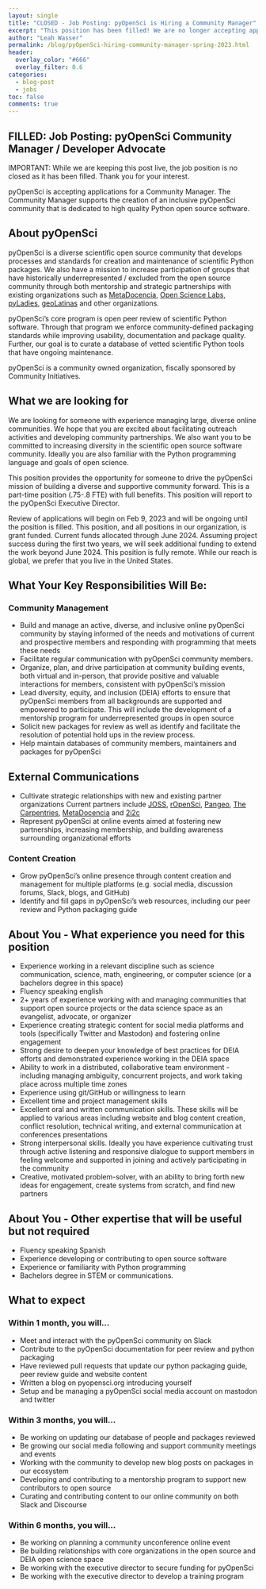 ```yaml
---
layout: single
title: "CLOSED - Job Posting: pyOpenSci is Hiring a Community Manager"
excerpt: "This position has been filled! We are no longer accepting applications. "
author: "Leah Wasser"
permalink: /blog/pyOpenSci-hiring-community-manager-spring-2023.html
header:
  overlay_color: "#666"
  overlay_filter: 0.6
categories:
  - blog-post
  - jobs
toc: false
comments: true
---
```


## FILLED: Job Posting: pyOpenSci Community Manager / Developer Advocate

IMPORTANT:
While we are keeping this post live, the job position is no closed as it has been filled. Thank you for your interest.

pyOpenSci is accepting applications for a Community Manager. The Community
Manager supports the creation of an inclusive pyOpenSci community that is
dedicated to high quality Python open source software.

## About pyOpenSci

pyOpenSci is a diverse scientific open source community that develops processes
and standards for creation and maintenance of scientific Python packages. We
also have a mission to increase participation of groups that have historically
underrepresented / excluded from the open source community
through both mentorship and strategic partnerships with existing organizations
such as [MetaDocencia](https://www.metadocencia.org/), [Open Science Labs](https://opensciencelabs.org/), [pyLadies](https://pyladies.com/), [geoLatinas](https://geolatinas.org/) and other
organizations.

pyOpenSci’s core program is open peer review of scientific Python software.
Through that program we enforce community-defined packaging standards while
improving usability, documentation and package quality. Further, our goal is to
curate a database of vetted scientific Python tools that have ongoing
maintenance.

pyOpenSci is a community owned organization, fiscally sponsored by Community Initiatives.

## What we are looking for

We are looking for someone with experience managing large, diverse online
communities. We hope that you are excited about facilitating outreach activities
and developing community partnerships. We also want you to be committed to
increasing diversity in the scientific open source software community. Ideally
you are also familiar with the Python programming language and goals of open
science.

This position provides the opportunity for someone to drive the pyOpenSci
mission of building a diverse and supportive community forward. This is a
part-time position (.75-.8 FTE) with full benefits. This position will report
to the pyOpenSci Executive Director.

Review of applications will begin on Feb 9, 2023 and will be ongoing until the
position is filled. This position, and all positions in our organization, is
grant funded. Current funds allocated through June 2024. Assuming project
success during the first two years, we will seek additional funding to extend
the work beyond June 2024. This position is fully remote. While our reach is
global, we prefer that you live in the United States.

## What Your Key Responsibilities Will Be:

### Community Management

- Build and manage an active, diverse, and inclusive online pyOpenSci community by staying informed of the needs and motivations of current and prospective members and responding with programming that meets these needs
- Facilitate regular communication with pyOpenSci community members.
- Organize, plan, and drive participation at community building events, both virtual and in-person, that provide positive and valuable interactions for members, consistent with pyOpenSci’s mission
- Lead diversity, equity, and inclusion (DEIA) efforts to ensure that pyOpenSci members from all backgrounds are supported and empowered to participate. This will include the development of a mentorship program for underrepresented groups in open source
- Solicit new packages for review as well as identify and facilitate the resolution of potential hold ups in the review process.
- Help maintain databases of community members, maintainers and packages for pyOpenSci

## External Communications

- Cultivate strategic relationships with new and existing partner organizations Current partners include [JOSS](https://joss.theoj.org/),
  [rOpenSci](https://ropensci.org/), [Pangeo](https://pangeo.io/), [The Carpentries](https://carpentries.org/), [MetaDocencia](https://www.metadocencia.org/) and [2i2c](https://2i2c.org/)
- Represent pyOpenSci at online events aimed at fostering new partnerships, increasing membership, and building awareness surrounding organizational efforts

### Content Creation

- Grow pyOpenSci’s online presence through content creation and management for multiple platforms (e.g. social media, discussion forums, Slack, blogs, and GitHub)
- Identify and fill gaps in pyOpenSci’s web resources, including our peer review and Python packaging guide

## About You - What experience you need for this position

- Experience working in a relevant discipline such as science communication, science, math, engineering, or computer science (or a bachelors degree in this space)
- Fluency speaking english
- 2+ years of experience working with and managing communities that support open source projects or the data science space as an evangelist, advocate, or organizer
- Experience creating strategic content for social media platforms and tools (specifically Twitter and Mastodon) and fostering online engagement
- Strong desire to deepen your knowledge of best practices for DEIA efforts and demonstrated experience working in the DEIA space
- Ability to work in a distributed, collaborative team environment - including managing ambiguity, concurrent projects, and work taking place across multiple time zones
- Experience using git/GitHub or willingness to learn
- Excellent time and project management skills
- Excellent oral and written communication skills. These skills will be applied to various areas including website and blog content creation, conflict resolution, technical writing, and external communication at conferences presentations
- Strong interpersonal skills. Ideally you have experience cultivating trust through active listening and responsive dialogue to support members in feeling welcome and supported in joining and actively participating in the community
- Creative, motivated problem-solver, with an ability to bring forth new ideas for engagement, create systems from scratch, and find new partners

## About You - Other expertise that will be useful but not required

- Fluency speaking Spanish
- Experience developing or contributing to open source software
- Experience or familiarity with Python programming
- Bachelors degree in STEM or communications.

## What to expect

### Within 1 month, you will…

- Meet and interact with the pyOpenSci community on Slack
- Contribute to the pyOpenSci documentation for peer review and python packaging
- Have reviewed pull requests that update our python packaging guide, peer review guide and website content
- Written a blog on pyopensci.org introducing yourself
- Setup and be managing a pyOpenSci social media account on mastodon and twitter

### Within 3 months, you will…

- Be working on updating our database of people and packages reviewed
- Be growing our social media following and support community meetings and events
- Working with the community to develop new blog posts on packages in our ecosystem
- Developing and contributing to a mentorship program to support new contributors to open source
- Curating and contributing content to our online community on both Slack and Discourse

### Within 6 months, you will…

- Be working on planning a community unconference online event
- Be building relationships with core organizations in the open source and DEIA open science space
- Be working with the executive director to secure funding for pyOpenSci
- Be working with the executive director to develop a training program

